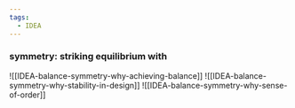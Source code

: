 ```yaml
---
tags:
  - IDEA
---
```


### symmetry: striking equilibrium with  

![[IDEA-balance-symmetry-why-achieving-balance]]
![[IDEA-balance-symmetry-why-stability-in-design]]
![[IDEA-balance-symmetry-why-sense-of-order]]

	
